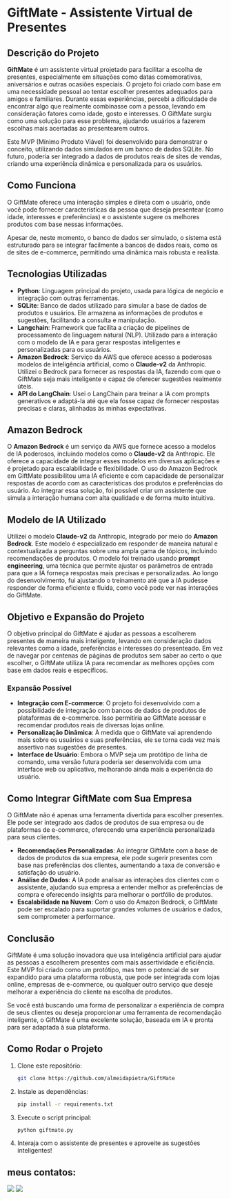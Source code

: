 # **GiftMate - Assistente Virtual de Presentes**

## **Descrição do Projeto**

**GiftMate** é um assistente virtual projetado para facilitar a escolha de presentes, especialmente em situações como datas comemorativas, aniversários e outras ocasiões especiais. O projeto foi criado com base em uma necessidade pessoal ao tentar escolher presentes adequados para amigos e familiares. Durante essas experiências, percebi a dificuldade de encontrar algo que realmente combinasse com a pessoa, levando em consideração fatores como idade, gosto e interesses. O GiftMate surgiu como uma solução para esse problema, ajudando usuários a fazerem escolhas mais acertadas ao presentearem outros.

Este MVP (Mínimo Produto Viável) foi desenvolvido para demonstrar o conceito, utilizando dados simulados em um banco de dados SQLite. No futuro, poderia ser integrado a dados de produtos reais de sites de vendas, criando uma experiência dinâmica e personalizada para os usuários.

## **Como Funciona**

O GiftMate oferece uma interação simples e direta com o usuário, onde você pode fornecer características da pessoa que deseja presentear (como idade, interesses e preferências) e o assistente sugere os melhores produtos com base nessas informações.

Apesar de, neste momento, o banco de dados ser simulado, o sistema está estruturado para se integrar facilmente a bancos de dados reais, como os de sites de e-commerce, permitindo uma dinâmica mais robusta e realista.

## **Tecnologias Utilizadas**

- **Python**: Linguagem principal do projeto, usada para lógica de negócio e integração com outras ferramentas.
- **SQLite**: Banco de dados utilizado para simular a base de dados de produtos e usuários. Ele armazena as informações de produtos e sugestões, facilitando a consulta e manipulação.
- **Langchain**: Framework que facilita a criação de pipelines de processamento de linguagem natural (NLP). Utilizado para a interação com o modelo de IA e para gerar respostas inteligentes e personalizadas para os usuários.
- **Amazon Bedrock**: Serviço da AWS que oferece acesso a poderosas modelos de inteligência artificial, como o **Claude-v2** da Anthropic. Utilizei o Bedrock para fornecer as respostas da IA, fazendo com que o GiftMate seja mais inteligente e capaz de oferecer sugestões realmente úteis.
- **API do LangChain**: Usei o LangChain para treinar a IA com prompts generativos e adaptá-la até que ela fosse capaz de fornecer respostas precisas e claras, alinhadas às minhas expectativas.

## **Amazon Bedrock**

O **Amazon Bedrock** é um serviço da AWS que fornece acesso a modelos de IA poderosos, incluindo modelos como o **Claude-v2** da Anthropic. Ele oferece a capacidade de integrar esses modelos em diversas aplicações e é projetado para escalabilidade e flexibilidade. O uso do Amazon Bedrock em GiftMate possibilitou uma IA eficiente e com capacidade de personalizar respostas de acordo com as características dos produtos e preferências do usuário. Ao integrar essa solução, foi possível criar um assistente que simula a interação humana com alta qualidade e de forma muito intuitiva.

## **Modelo de IA Utilizado**

Utilizei o modelo **Claude-v2** da Anthropic, integrado por meio do **Amazon Bedrock**. Este modelo é especializado em responder de maneira natural e contextualizada a perguntas sobre uma ampla gama de tópicos, incluindo recomendações de produtos. O modelo foi treinado usando **prompt engineering**, uma técnica que permite ajustar os parâmetros de entrada para que a IA forneça respostas mais precisas e personalizadas. Ao longo do desenvolvimento, fui ajustando o treinamento até que a IA pudesse responder de forma eficiente e fluida, como você pode ver nas interações do GiftMate.

## **Objetivo e Expansão do Projeto**

O objetivo principal do GiftMate é ajudar as pessoas a escolherem presentes de maneira mais inteligente, levando em consideração dados relevantes como a idade, preferências e interesses do presenteado. Em vez de navegar por centenas de páginas de produtos sem saber ao certo o que escolher, o GiftMate utiliza IA para recomendar as melhores opções com base em dados reais e específicos.

### **Expansão Possível**
- **Integração com E-commerce**: O projeto foi desenvolvido com a possibilidade de integração com bancos de dados de produtos de plataformas de e-commerce. Isso permitiria ao GiftMate acessar e recomendar produtos reais de diversas lojas online.
- **Personalização Dinâmica**: À medida que o GiftMate vai aprendendo mais sobre os usuários e suas preferências, ele se torna cada vez mais assertivo nas sugestões de presentes.
- **Interface de Usuário**: Embora o MVP seja um protótipo de linha de comando, uma versão futura poderia ser desenvolvida com uma interface web ou aplicativo, melhorando ainda mais a experiência do usuário.

## **Como Integrar GiftMate com Sua Empresa**

O GiftMate não é apenas uma ferramenta divertida para escolher presentes. Ele pode ser integrado aos dados de produtos de sua empresa ou de plataformas de e-commerce, oferecendo uma experiência personalizada para seus clientes.

- **Recomendações Personalizadas**: Ao integrar GiftMate com a base de dados de produtos da sua empresa, ele pode sugerir presentes com base nas preferências dos clientes, aumentando a taxa de conversão e satisfação do usuário.
- **Análise de Dados**: A IA pode analisar as interações dos clientes com o assistente, ajudando sua empresa a entender melhor as preferências de compra e oferecendo insights para melhorar o portfólio de produtos.
- **Escalabilidade na Nuvem**: Com o uso do Amazon Bedrock, o GiftMate pode ser escalado para suportar grandes volumes de usuários e dados, sem comprometer a performance.

## **Conclusão**

GiftMate é uma solução inovadora que usa inteligência artificial para ajudar as pessoas a escolherem presentes com mais assertividade e eficiência. Este MVP foi criado como um protótipo, mas tem o potencial de ser expandido para uma plataforma robusta, que pode ser integrada com lojas online, empresas de e-commerce, ou qualquer outro serviço que deseje melhorar a experiência do cliente na escolha de produtos.

Se você está buscando uma forma de personalizar a experiência de compra de seus clientes ou deseja proporcionar uma ferramenta de recomendação inteligente, o GiftMate é uma excelente solução, baseada em IA e pronta para ser adaptada à sua plataforma.

## **Como Rodar o Projeto**

1. Clone este repositório:  
   ```bash
   git clone https://github.com/almeidapietra/GiftMate
   ```

2. Instale as dependências:
    ```bash
   pip install -r requirements.txt
   ```

3. Execute o script principal:
    ```bash
   python giftmate.py
   ```

4.  Interaja com o assistente de presentes e aproveite as sugestões inteligentes! 

## meus contatos:
<div> 
    <a href = "mailto:costapietra@gmail.com"><img loading="lazy" src="https://img.shields.io/badge/Gmail-D14836?style=for-the-badge&logo=gmail&logoColor=white" target="_blank"></a>
    <a href="https://www.linkedin.com/in/almeidapietra" target="_blank"><img loading="lazy" src="https://img.shields.io/badge/-LinkedIn-%230077B5?style=for-the-badge&logo=linkedin&logoColor=white" target="_blank"></a>   
</div>